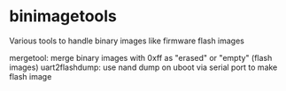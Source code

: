 # binimagetools
Various tools to handle binary images like firmware flash images

mergetool: merge binary images with 0xff as "erased" or "empty" (flash images) 
uart2flashdump: use nand dump on uboot via serial port to make flash image
